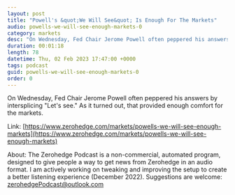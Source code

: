 ```yaml
---
layout: post
title: "Powell's &quot;We Will See&quot; Is Enough For The Markets"
audio: powells-we-will-see-enough-markets-0
category: markets
desc: "On Wednesday, Fed Chair Jerome Powell often peppered his answers by intersplicing &quot;Let's see.&quot; As it turned out, that provided enough comfort for the markets."
duration: 00:01:18
length: 78
datetime: Thu, 02 Feb 2023 17:47:00 +0000
tags: podcast
guid: powells-we-will-see-enough-markets-0
order: 0
---
```

On Wednesday, Fed Chair Jerome Powell often peppered his answers by intersplicing &quot;Let's see.&quot; As it turned out, that provided enough comfort for the markets.

Link: [https://www.zerohedge.com/markets/powells-we-will-see-enough-markets](https://www.zerohedge.com/markets/powells-we-will-see-enough-markets)

About: The Zerohedge Podcast is a non-commercial, automated program, designed to give people a way to get news from Zerohedge in an audio format.  I am actively working on tweaking and improving the setup to create a better listening experience (December 2022).  Suggestions are welcome: [zerohedgePodcast@outlook.com](mailto:zerohedgePodcast@outlook.com)